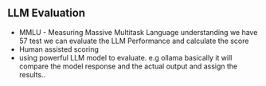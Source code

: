 ## LLM Evaluation

- MMLU - Measuring Massive Multitask Language understanding
we have 57 test we can evaluate the LLM Performance and calculate the score
- Human assisted scoring
- using powerful LLM model to evaluate. e.g ollama basically it will compare the model response and the actual output and assign the results..